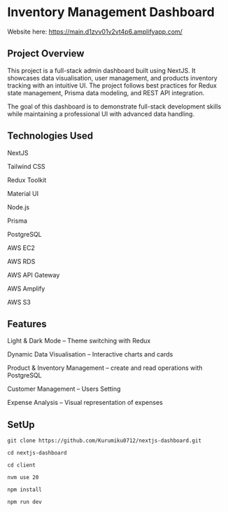 # Inventory Management Dashboard

Website here: https://main.d1zvv01v2vt4p6.amplifyapp.com/

## Project Overview

This project is a full-stack admin dashboard built using NextJS. It showcases data visualisation, user management, and products inventory tracking with an intuitive UI. The project follows best practices for Redux state management, Prisma data modeling, and REST API integration.

The goal of this dashboard is to demonstrate full-stack development skills while maintaining a professional UI with advanced data handling.

## Technologies Used

NextJS

Tailwind CSS

Redux Toolkit

Material UI 

Node.js

Prisma

PostgreSQL

AWS EC2

AWS RDS

AWS API Gateway

AWS Amplify

AWS S3

## Features

 Light & Dark Mode – Theme switching with Redux
 
 Dynamic Data Visualisation – Interactive charts and cards
 
 Product & Inventory Management – create and read operations with PostgreSQL
 
 Customer Management – Users Setting
 
 Expense Analysis – Visual representation of expenses
 

## SetUp

```
git clone https://github.com/Kurumiku0712/nextjs-dashboard.git

cd nextjs-dashboard

cd client  

nvm use 20

npm install

npm run dev

```



